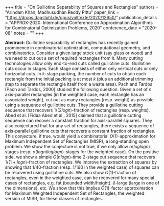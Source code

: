 +++
title = "On Guillotine Separability of Squares and Rectangles"
authors = "Arindam Khan, Madhusudhan Reddy Pittu"
paper_link = "https://drops.dagstuhl.de/opus/volltexte/2020/12650/"
publication_details = "APPROX-2020: International Conference on Approximation Algorithms for Combinatorial Optimization Problems, 2020"
conference_date = "2020-08"
notes = ""
+++

<b>Abstract:</b>
Guillotine separability of rectangles has recently gained prominence in combinatorial optimization, computational geometry, and combinatorics. Consider a given large stock unit (say glass or wood) and we need to cut out a set of required rectangles from it. Many cutting technologies allow only end-to-end cuts called guillotine cuts. Guillotine cuts occur in stages. Each stage consists of either only vertical cuts or only horizontal cuts. In $k$-stage packing, the number of cuts to obtain each rectangle from the initial packing is at most $k$ (plus an additional trimming step to separate the rectangle itself from a waste area). Pach and Tardos [Pach and Tardos, 2000] studied the following question: Given a set of $n$ axis-parallel rectangles (in the weighted case, each rectangle has an associated weight), cut out as many rectangles (resp. weight) as possible using a sequence of guillotine cuts. They provide a guillotine cutting sequence that recovers $1/(2 log n)$-fraction of rectangles (resp. weights). Abed et al. [Fidaa Abed et al., 2015] claimed that a guillotine cutting sequence can recover a constant fraction for axis-parallel squares. They also conjectured that for any set of rectangles, there exists a sequence of axis-parallel guillotine cuts that recovers a constant fraction of rectangles. This conjecture, if true, would yield a combinatorial $O(1)$-approximation for Maximum Independent Set of Rectangles (MISR), a long-standing open problem. We show the conjecture is not true, if we only allow $o(log log n)$ stages (resp. $o(log n/log log n)$-stages for the weighted case). On the positive side, we show a simple $O(n log n)$-time $2$-stage cut sequence that recovers $1/(1+log n)$-fraction of rectangles. We improve the extraction of squares by showing that $1/40$-fraction (resp. $1/160$ in the weighted case) of squares can be recovered using guillotine cuts. We also show $O(1)$-fraction of rectangles, even in the weighted case, can be recovered for many special cases of rectangles, e.g. fat (bounded width/height), $\delta$-large (large in one of the dimensions), etc. We show that this implies $O(1)$-factor approximation for Maximum Weighted Independent Set of Rectangles, the weighted version of MISR, for these classes of rectangles. 


